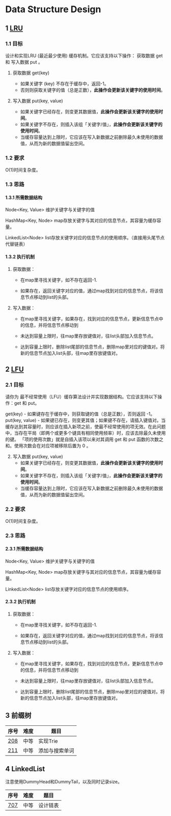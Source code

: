 # Data Structure Design

## 1 [LRU](/leetcode/LC146.java)

### 1.1 目标
设计和实现LRU (最近最少使用) 缓存机制。它应该支持以下操作： 获取数据 get 和 写入数据 put 。
1. 获取数据 get(key)
   - 如果关键字 (key) 不存在于缓存中，返回-1。
   - 否则则获取关键字的值（总是正数），**此操作会更新该关键字的使用时间**。

2. 写入数据 put(key, value) 
   - 如果关键字已经存在，则变更其数据值，**此操作会更新该关键字的使用时间**。
   - 如果关键字不存在，则插入该组「关键字/值」，**此操作会更新该关键字的使用时间**。
   - 当缓存容量达到上限时，它应该在写入新数据之前删除最久未使用的数据值，从而为新的数据值留出空间。

### 1.2 要求
O(1)时间复杂度。

### 1.3 思路

#### 1.3.1 所需数据结构

Node<Key, Value> 维护关键字与关键字的值

HashMap<Key, Node> map存放关键字与其对应的信息节点，其容量为缓存容量。

LinkedList\<Node> list存放关键字对应的信息节点的使用顺序。（直接用头尾节点代替链表）

#### 1.3.2 执行机制

1. 获取数据：

   - 在map里寻找关键字，如不存在返回-1.

   - 如果存在，返回关键字对应的值，通过map找到对应的信息节点，将该信息节点移动到list的头部。

2. 写入数据：

   - 在map里寻找关键字，如果存在，找到对应的信息节点，更新信息节点中的信息，并将信息节点移动到

   - 未达到容量上限时，往map里存放键值对，往list头部加入信息节点。
   - 达到容量上限时，删除list尾部的信息节点，删除map里对应的键值对。将新的信息节点加入list头部，往map里存放键值对。

## 2 [LFU](/leetcode/LC460.java)

### 2.1 目标
请你为 最不经常使用（LFU）缓存算法设计并实现数据结构。它应该支持以下操作：get 和 put。

get(key) - 如果键存在于缓存中，则获取键的值（总是正数），否则返回 -1。
put(key, value) - 如果键已存在，则变更其值；如果键不存在，请插入键值对。当缓存达到其容量时，则应该在插入新项之前，使最不经常使用的项无效。在此问题中，当存在平局（即两个或更多个键具有相同使用频率）时，应该去除最久未使用的键。
「项的使用次数」就是自插入该项以来对其调用 get 和 put 函数的次数之和。使用次数会在对应项被移除后置为 0 。

2. 写入数据 put(key, value) 
   - 如果关键字已经存在，则变更其数据值，**此操作会更新该关键字的使用时间**。
   - 如果关键字不存在，则插入该组「关键字/值」，**此操作会更新该关键字的使用时间**。
   - 当缓存容量达到上限时，它应该在写入新数据之前删除最久未使用的数据值，从而为新的数据值留出空间。

### 2.2 要求
O(1)时间复杂度。

### 2.3 思路

#### 2.3.1 所需数据结构

Node<Key, Value> 维护关键字与关键字的值

HashMap<Key, Node> map存放关键字与其对应的信息节点，其容量为缓存容量。

LinkedList\<Node> list存放关键字对应的信息节点的使用顺序。

#### 2.3.2 执行机制

1. 获取数据：

   - 在map里寻找关键字，如不存在返回-1.

   - 如果存在，返回关键字对应的值，通过map找到对应的信息节点，将该信息节点移动到list的头部。

2. 写入数据：

   - 在map里寻找关键字，如果存在，找到对应的信息节点，更新信息节点中的信息，并将信息节点移动到

   - 未达到容量上限时，往map里存放键值对，往list头部加入信息节点。
   - 达到容量上限时，删除list尾部的信息节点，删除map里对应的键值对。将新的信息节点加入list头部，往map里存放键值对。

## 3 前缀树

|序号|难度|题目|
|:----|:----|-----|
|[208](/leetcode/LC208.java)|中等|实现Trie|
|[211](/leetcode/LC211.java)|中等|添加与搜索单词|

## 4 LinkedList

注意使用DummyHead和DummyTail，以及同时记录size。

|序号|难度|题目|
|:----|:----|-----|
|[707](/leetcode/LC707.java)|中等|设计链表|